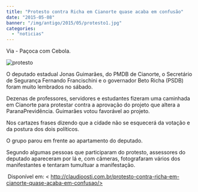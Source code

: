 ```yaml
---
title: "Protesto contra Richa em Cianorte quase acaba em confusão"
date: "2015-05-08"
banner: "/img/antigo/2015/05/protesto1.jpg"
categories: 
  - "noticias"
---
```


Via - Paçoca com Cebola.

<!-- more -->
![protesto](/img/antigo/2015/05/protesto1.jpg)

O deputado estadual Jonas Guimarães, do PMDB de Cianorte, o Secretário de Segurança Fernando Francischini e o governador Beto Richa (PSDB) foram muito lembrados no sábado.

Dezenas de professores, servidores e estudantes fizeram uma caminhada em Cianorte para protestar contra a aprovação do projeto que altera a ParanaPrevidência. Guimarães votou favorável ao projeto.

Nos cartazes frases dizendo que a cidade não se esquecerá da votação e da postura dos dois políticos.

O grupo parou em frente ao apartamento do deputado.

Segundo algumas pessoas que participaram do protesto, assessores do deputado apareceram por lá e, com câmeras, fotografaram vários dos manifestantes e tentaram tumultuar a manifestação.

 Disponível em: < http://claudioosti.com.br/protesto-contra-richa-em-cianorte-quase-acaba-em-confusao/>
